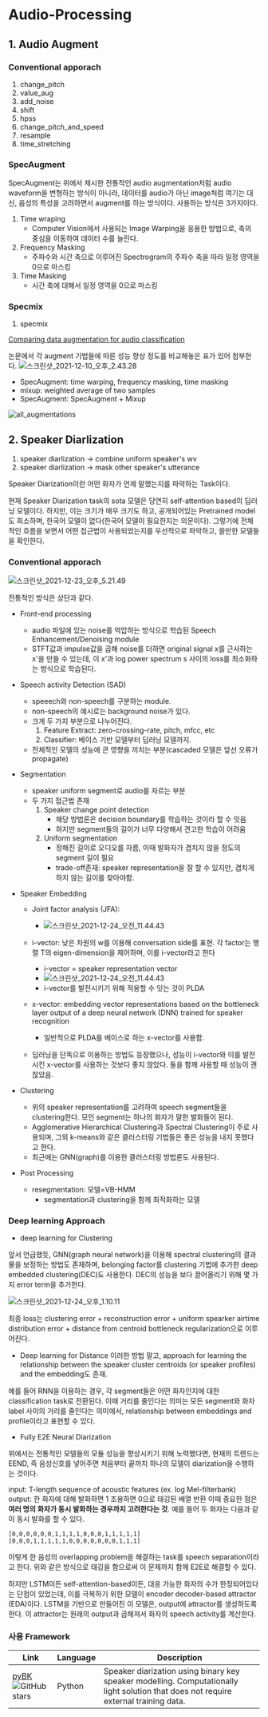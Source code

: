 # Audio-Processing

## 1. Audio Augment

### Conventional apporach
1. change_pitch
2. value_aug
3. add_noise
4. shift
5. hpss
6. change_pitch_and_speed
7. resample
8. time_stretching

### SpecAugment
SpecAugment는 위에서 제시한 전통적인 audio augmentation처럼 audio waveform을 변형하는 방식이 아니라, 데이터를 audio가 아닌 image처럼  여기는 대신, 음성의 특성을 고려하면서 augment를 하는 방식이다. 사용하는 방식은 3가지이다.
1. Time wraping
    - Computer Vision에서 사용되는 Image Warping을 응용한 방법으로, 축의 중심을 이동하여 데이터 수를 늘린다. 
2. Frequency Masking
    - 주파수와 시간 축으로 이루어진 Spectrogram의 주파수 축을 따라 일정 영역을 0으로 마스킹
3. Time Masking
    - 시간 축에 대해서 일정 영역을 0으로 마스킹

### Specmix

1. specmix


[Comparing data augmentation for audio classification](https://iopscience.iop.org/article/10.1088/1742-6596/1453/1/012085/pdf) 


논문에서 각 augment 기법들에 따른 성능 향상 정도를 비교해놓은 표가 있어 첨부한다. 
![스크린샷_2021-12-10_오후_2.43.28](https://i.imgur.com/azlT1py.png)

- SpecAugment: time warping, frequency masking, time masking
- mixup: weighted average of two samples
- SpecAugment: SpecAugment + Mixup

![all_augmentations](https://i.imgur.com/oZ4VPmn.png)



## 2. Speaker Diarlization
1. speaker diarlization -> combine uniform speaker's wv
2. speaker diarlization -> mask other speaker's utterance

Speaker Diarization이란 어떤 화자가 언제 말했는지를 파악하는 Task이다. 

현재 Speaker Diarization task의 sota 모델은 당연히 self-attention based의 딥러닝 모델이다. 하지만, 이는 크기가 매우 크기도 하고, 공개되어있는 Pretrained model도 희소하며, 한국어 모델이 없다(한국어 모델이 필요한지는 의문이다). 그렇기에 전체적인 흐름을 보면서 어떤 접근법이 사용되었는지를 우선적으로 파악하고, 쓸만한 모델들을 확인한다.

### Conventional apporach


![스크린샷_2021-12-23_오후_5.21.49](https://i.imgur.com/NpmkukK.png)

전통적인 방식은 상단과 같다. 
- Front-end processing
    - audio 파일에 있는 noise를 억압하는 방식으로 학습된 Speech Enhancement/Denoising module
    - STFT값과 impulse값을 곱해 noise를 더하면 original signal x를 근사하는 x'을 만들 수 있는데, 이 x'과 log power spectrum s 사이의 loss를 최소화하는 방식으로 학습된다.  

- Speech activity Detection (SAD)
    - speeech와 non-speech를 구분하는 module. 
    - non-speech의 예시로는 background noise가 있다. 
    - 크게 두 가지 부분으로 나누어진다. 
        1. Feature Extract: zero-crossing-rate, pitch, mfcc, etc
        2. Classifier: 베이스 기반 모델부터 딥러닝 모델까지.
    - 전체적인 모델의 성능에 큰 영향을 끼치는 부분(cascaded 모델은 앞선 오류가 propagate)

- Segmentation
    - speaker uniform segment로 audio를 자르는 부분
    - 두 가지 접근법 존재
        1. Speaker change point detection
             - 해당 방법론은 decision boundary를 학습하는 것이라 할 수 잇음
             - 하지만 segment들의 길이가 너무 다양해서 견고한 학습이 어려움
        2. Uniform segmentation
            - 정해진 길이로 오디오를 자름, 이때 발화자가 겹치지 않을 정도의 segment 길이 필요
            - trade-off존재: speaker representation을 잘 할 수 있지만, 겹치게 하지 않는 길이를 찾아야함. 
- Speaker Embedding
    - Joint factor analysis (JFA):  

        - ![스크린샷_2021-12-24_오전_11.44.43](https://i.imgur.com/hI6pXGD.png)
    - i-vector: 낮은 차원의 w를 이용해 conversation side를 표현. 각 factor는 행렬 T의 eigen-dimension을 제어하며, 이를 i-vector라고 한다 
        - i-vector = speaker representation vector
        - ![스크린샷_2021-12-24_오전_11.44.43](https://i.imgur.com/YGZrYEg.png)
        - i-vector를 발전시키기 위해 적용할 수 잇는 것이 PLDA
    - x-vector: embedding vector representations based on the bottleneck layer output of a deep neural network (DNN) trained for speaker recognition
        - 일반적으로 PLDA를 베이스로 하는 x-vector를 사용함.
    - 딥러닝을 단독으로 이용하는 방법도 등장했으나, 성능이 i-vector와 이를 발전시킨 x-vector를 사용하는 것보다 좋지 않았다. 둘을 함께 사용할 때 성능이 괜찮았음. 
- Clustering
    - 위의 speaker representation를 고려하여 speech segment들을 clustering한다. 모인 segment는 하나의 화자가 말한 발화들이 된다. 
    - Agglomerative Hierarchical Clustering과 Spectral Clustering이 주로 사용되며, 그외 k-means와 같은 클러스터링 기법들은 좋은 성능을 내지 못했다고 한다. 
    - 최근에는 GNN(graph)를 이용한 클러스터링 방법론도 사용된다. 
- Post Processing
    - resegmentation: 모델=VB-HMM
        - segmentation과 clustering을 함께 최적화하는 모델 
  
### Deep learning Approach

- deep learning for Clustering

앞서 언급했듯, GNN(graph neural network)을 이용해 spectral clustering의 결과물을 보정하는 방법도 존재하며, belonging factor를 clustering 기법에 추가한 deep embedded clustering(DEC)도 사용한다. DEC의 성능을 보다 끌어올리기 위해 몇 가지 error term을 추가한다. 

![스크린샷_2021-12-24_오후_1.10.11](https://i.imgur.com/XvyUcTg.png)

최종 loss는 clustering error + reconstruction error + uniform spearker airtime distribution error + distance from centroid bottleneck regularization으로 이루어진다. 


- Deep learning for Distance 
이러한 방법 말고, approach for learning the relationship between the speaker cluster centroids (or speaker profiles) and
the embedding도 존재. 

예를 들어 RNN을 이용하는 경우, 각 segment들은 어떤 화자인지에 대한 classification task로 전환된다. 이때 거리를 줄인다는 의미는 모든 segment와 화자 label 사이의 거리를 줄인다는 의미에서, relationship between embeddings and profile이라고 표현할 수 있다. 


- Fully E2E Neural Diarization

위에서는 전통적인 모델들의 모듈 성능을 향상시키기 위해 노력했다면, 현재의 트렌드는 EEND, 즉 음성신호를 넣어주면 처음부터 끝까지 하나의 모델이 diarization을 수행하는 것이다. 

input: T-length sequence of acoustic features (ex. log Mel-filterbank)
output: 한 화자에 대해 발화하면 1 조용하면 0으로 태깅된 배열 반환 
이때 중요한 점은 **여러 명의 화자가 동시 발화하는 경우까지 고려한다는 것**. 
예를 들어 두 화자는 다음과 같이 동시 발화를 할 수 있다. 
```
[0,0,0,0,0,0,1,1,1,1,0,0,0,1,1,1,1,1] 
[0,0,0,1,1,1,1,1,0,0,0,0,0,0,0,1,1,1] 
```

이렇게 한 음성의 overlapping problem을 해결하는 task를 speech separation이라고 한다. 위와 같은 방식으로 태깅을 함으로써 이 문제까지 함께 E2E로 해결할 수 있다. 

하지만 LSTM이든 self-attention-based이든, 대응 가능한 화자의 수가 한정되어있다는 단점이 있었는데, 이를 극복하기 위한 모델이 encoder decoder-based attractor (EDA)이다. LSTM을 기반으로 만들어진 이 모델은, output에 attractor를 생성하도록 한다. 이 attractor는 원래의 output과 곱해져서 화자의 speech activity를 계산한다. 


### 사용 Framework

| Link | Language | Description |
| ---- | -------- | ----------- |
| [pyBK](https://github.com/josepatino/pyBK) ![GitHub stars](https://img.shields.io/github/stars/josepatino/pyBK?style=social) | Python | Speaker diarization using binary key speaker modelling. Computationally light solution that does not require external training data. |
